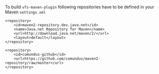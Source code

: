To build `vfs-maven-plugin` following repositories have to be defined in your Maven `settings.xml`

    <repository>
        <id>maven2-repository.dev.java.net</id>
        <name>Java.net Repository for Maven</name>
        <url>http://download.java.net/maven/2/</url>
        <layout>default</layout>
    </repository>

    <repository>
        <id>comundus-github</id>
        <url>https://github.com/comundus/maven2-repository/raw/master</url>
    </repository>
    